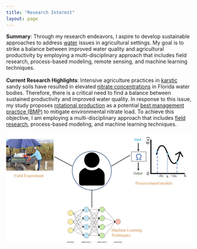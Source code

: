 ```yaml
---
title: "Research Interest"
layout: page
---
```




**Summary**: Through my research endeavors, I aspire to develop sustainable approaches to address [water](https://www.nal.usda.gov/natural-resources-conservation-environment/water-quality) issues in agricultural settings. My goal is to strike a balance between improved water quality and agricultural productivity by employing a multi-disciplinary approach that includes field research, process-based modeling, remote sensing, and machine learning techniques.<br>
    <br>
**Current Research Highlights**: Intensive agriculture practices in <a href="https://www.usgs.gov/mission-areas/water-resources/science/karst-aquifers">karstic</a> sandy soils have resulted in elevated <a href="https://www.mysuwanneeriver.com/DocumentCenter/View/130/2007-Nitrate-Trend-Report?bidId=">nitrate concentrations</a> in Florida water bodies. Therefore, there is a critical need to find a balance between sustained productivity and improved water quality. In response to this issue, my study proposes <a href="https://www.ams.usda.gov/grades-standards/crop-rotation-practice-standard#:~:text=Section%20205.205%2C%20the%20crop%20rotation%20practice%20standard%2C%20is,conserve%20nutrients%2C%20and%20protect%20the%20soil%20against%20erosion.">rotational production</a> as a potential <a href="https://www.fdacs.gov/Agriculture-Industry/Water/Agricultural-Best-Management-Practices">best management practice (BMP)</a> to mitigate environmental nitrate load. To achieve this objective, I am employing a multi-disciplinary approach that includes <a href="https://edis.ifas.ufl.edu/publication/AE581">field research</a>, process-based modeling, and machine learning techniques.   

![highlight](research1.jpeg)
